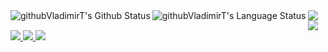 <a href="#">
    <img align="left" alt="githubVladimirT's Github Status" src="https://github-readme-stats.vercel.app/api?username=githubVladimirT&show_icons=true&theme=highcontrast" />
</a>
<a href="#">
    <img align="left" alt="githubVladimirT's Language Status" src="https://github-readme-stats.vercel.app/api/top-langs/?username=githubVladimirT&show_icons=true&theme=highcontrast" />
</a>
<a href="https://golang.org/">
    <img src="https://img.icons8.com/color/50/000000/golang.png"/>
</a>
<a href="https://www.python.org/">
    <img src="https://img.icons8.com/fluency/48/000000/python.png"/>
</a>
<a href="#">
    <img src="https://img.icons8.com/color/48/000000/c-plus-plus-logo.png"/>
</a>
<a href="https://code.visualstudio.com/">
    <img src="https://img.icons8.com/fluency/48/000000/visual-studio-code-2019.png"/>
</a>
<a href="#">
    <img src="https://img.icons8.com/fluency/48/000000/linux-terminal.png"/>
</a>